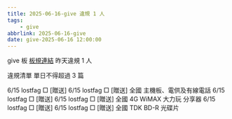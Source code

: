 ```yaml
---
title: 2025-06-16-give 違規 1 人
tags:
    - give
abbrlink: 2025-06-16-give
date: give-2025-06-16 12:00:00
---
```

give 板 [板規連結](https://www.ptt.cc/bbs/give/M.1612495900.A.C32.html)
昨天違規 1 人
<!-- more -->

違規清單
單日不得超過 3 篇

6/15 lostfag □ [贈送]
6/15 lostfag □ [贈送] 全國 主機板、電供及有線電話
6/15 lostfag □ [贈送]
6/15 lostfag □ [贈送] 全國 4G WiMAX 大力玩 分享器
6/15 lostfag □ [贈送]
6/15 lostfag □ [贈送] 全國 TDK BD-R 光碟片